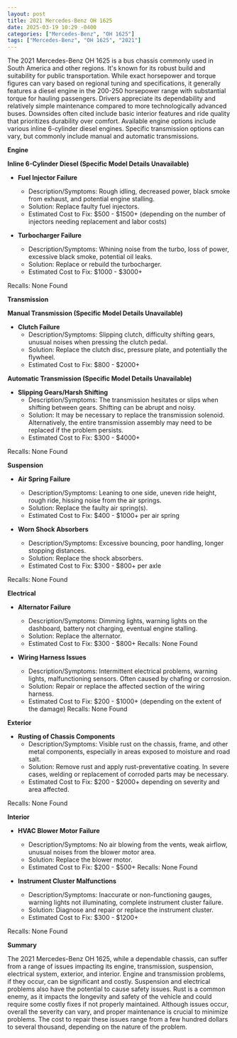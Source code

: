 ```yaml
---
layout: post
title: 2021 Mercedes-Benz OH 1625
date: 2025-03-19 10:29 -0400
categories: ["Mercedes-Benz", "OH 1625"]
tags: ["Mercedes-Benz", "OH 1625", "2021"]
---
```

The 2021 Mercedes-Benz OH 1625 is a bus chassis commonly used in South America and other regions. It's known for its robust build and suitability for public transportation. While exact horsepower and torque figures can vary based on regional tuning and specifications, it generally features a diesel engine in the 200-250 horsepower range with substantial torque for hauling passengers. Drivers appreciate its dependability and relatively simple maintenance compared to more technologically advanced buses. Downsides often cited include basic interior features and ride quality that prioritizes durability over comfort. Available engine options include various inline 6-cylinder diesel engines. Specific transmission options can vary, but commonly include manual and automatic transmissions.

**Engine**

**Inline 6-Cylinder Diesel (Specific Model Details Unavailable)**

*   **Fuel Injector Failure**
    *   Description/Symptoms: Rough idling, decreased power, black smoke from exhaust, and potential engine stalling.
    *   Solution: Replace faulty fuel injectors.
    *   Estimated Cost to Fix: $500 - $1500+ (depending on the number of injectors needing replacement and labor costs)

*   **Turbocharger Failure**
    *   Description/Symptoms: Whining noise from the turbo, loss of power, excessive black smoke, potential oil leaks.
    *   Solution: Replace or rebuild the turbocharger.
    *   Estimated Cost to Fix: $1000 - $3000+

Recalls: None Found

**Transmission**

**Manual Transmission (Specific Model Details Unavailable)**

*   **Clutch Failure**
    *   Description/Symptoms: Slipping clutch, difficulty shifting gears, unusual noises when pressing the clutch pedal.
    *   Solution: Replace the clutch disc, pressure plate, and potentially the flywheel.
    *   Estimated Cost to Fix: $800 - $2000+

**Automatic Transmission (Specific Model Details Unavailable)**

*   **Slipping Gears/Harsh Shifting**
    * Description/Symptoms: The transmission hesitates or slips when shifting between gears. Shifting can be abrupt and noisy.
    * Solution: It may be necessary to replace the transmission solenoid. Alternatively, the entire transmission assembly may need to be replaced if the problem persists.
    * Estimated Cost to Fix: $300 - $4000+

Recalls: None Found

**Suspension**

*   **Air Spring Failure**
    *   Description/Symptoms: Leaning to one side, uneven ride height, rough ride, hissing noise from the air springs.
    *   Solution: Replace the faulty air spring(s).
    *   Estimated Cost to Fix: $400 - $1000+ per air spring

*   **Worn Shock Absorbers**
    *   Description/Symptoms: Excessive bouncing, poor handling, longer stopping distances.
    *   Solution: Replace the shock absorbers.
    *   Estimated Cost to Fix: $300 - $800+ per axle

Recalls: None Found

**Electrical**

*   **Alternator Failure**
    *   Description/Symptoms: Dimming lights, warning lights on the dashboard, battery not charging, eventual engine stalling.
    *   Solution: Replace the alternator.
    *   Estimated Cost to Fix: $300 - $800+
Recalls: None Found

*   **Wiring Harness Issues**
    *   Description/Symptoms: Intermittent electrical problems, warning lights, malfunctioning sensors. Often caused by chafing or corrosion.
    *   Solution: Repair or replace the affected section of the wiring harness.
    *   Estimated Cost to Fix: $200 - $1000+ (depending on the extent of the damage)
Recalls: None Found

**Exterior**

*   **Rusting of Chassis Components**
    *   Description/Symptoms: Visible rust on the chassis, frame, and other metal components, especially in areas exposed to moisture and road salt.
    *   Solution: Remove rust and apply rust-preventative coating. In severe cases, welding or replacement of corroded parts may be necessary.
    *   Estimated Cost to Fix: $200 - $2000+ depending on severity and area affected.

Recalls: None Found

**Interior**

*   **HVAC Blower Motor Failure**
    *   Description/Symptoms: No air blowing from the vents, weak airflow, unusual noises from the blower motor area.
    *   Solution: Replace the blower motor.
    *   Estimated Cost to Fix: $200 - $500+
Recalls: None Found

*   **Instrument Cluster Malfunctions**
    *   Description/Symptoms: Inaccurate or non-functioning gauges, warning lights not illuminating, complete instrument cluster failure.
    *   Solution: Diagnose and repair or replace the instrument cluster.
    *   Estimated Cost to Fix: $300 - $1200+

Recalls: None Found

**Summary**

The 2021 Mercedes-Benz OH 1625, while a dependable chassis, can suffer from a range of issues impacting its engine, transmission, suspension, electrical system, exterior, and interior. Engine and transmission problems, if they occur, can be significant and costly. Suspension and electrical problems also have the potential to cause safety issues. Rust is a common enemy, as it impacts the longevity and safety of the vehicle and could require some costly fixes if not properly maintained. Although issues occur, overall the severity can vary, and proper maintenance is crucial to minimize problems. The cost to repair these issues range from a few hundred dollars to several thousand, depending on the nature of the problem.


